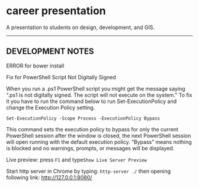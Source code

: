 # career presentation

A presentation to students on design, development, and GIS.

---

## DEVELOPMENT NOTES 

ERROR for bower install

Fix for PowerShell Script Not Digitally Signed

When you run a .ps1 PowerShell script you might get the message saying “.ps1 is not digitally signed. The script will not execute on the system.”
To fix it you have to run the command below to run Set-ExecutionPolicy and change the Execution Policy setting.

`Set-ExecutionPolicy -Scope Process -ExecutionPolicy Bypass`

This command sets the execution policy to bypass for only the current PowerShell session after the window is closed, the next PowerShell session will open running with the default execution policy. “Bypass” means nothing is blocked and no warnings, prompts, or messages will be displayed.

Live preview: press `F1` and type`Show Live Server Preview`

Start http server in Chrome by typing:
`http-server ./`
then opening following link:
http://127.0.0.1:8080/
